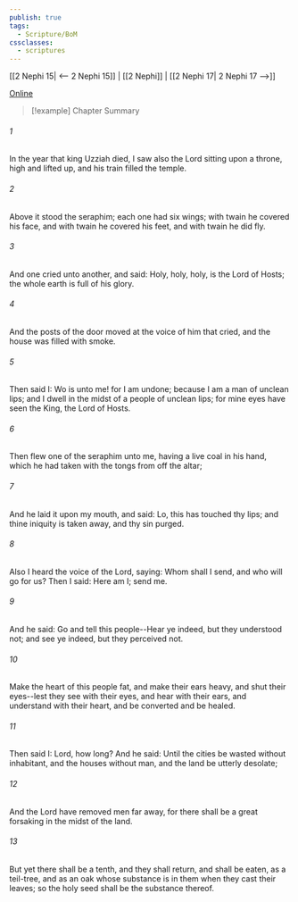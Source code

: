 ```yaml
---
publish: true
tags:
  - Scripture/BoM
cssclasses:
  - scriptures
---
```

[[2 Nephi 15| <-- 2 Nephi 15]] | [[2 Nephi]] | [[2 Nephi 17| 2 Nephi 17 -->]]

[Online](https://churchofjesuschrist.org/study/scriptures/bofm/2-ne/16?lang=eng)

>[!example] Chapter Summary
>
###### 1
In the year that king Uzziah died, I saw also the Lord sitting upon a throne, high and lifted up, and his train filled the temple.
###### 2
Above it stood the seraphim; each one had six wings; with twain he covered his face, and with twain he covered his feet, and with twain he did fly.
###### 3
And one cried unto another, and said: Holy, holy, holy, is the Lord of Hosts; the whole earth is full of his glory.
###### 4
And the posts of the door moved at the voice of him that cried, and the house was filled with smoke.
###### 5
Then said I: Wo is unto me! for I am undone; because I am a man of unclean lips; and I dwell in the midst of a people of unclean lips; for mine eyes have seen the King, the Lord of Hosts.
###### 6
Then flew one of the seraphim unto me, having a live coal in his hand, which he had taken with the tongs from off the altar;
###### 7
And he laid it upon my mouth, and said: Lo, this has touched thy lips; and thine iniquity is taken away, and thy sin purged.
###### 8
Also I heard the voice of the Lord, saying: Whom shall I send, and who will go for us? Then I said: Here am I; send me.
###### 9
And he said: Go and tell this people--Hear ye indeed, but they understood not; and see ye indeed, but they perceived not.
###### 10
Make the heart of this people fat, and make their ears heavy, and shut their eyes--lest they see with their eyes, and hear with their ears, and understand with their heart, and be converted and be healed.
###### 11
Then said I: Lord, how long? And he said: Until the cities be wasted without inhabitant, and the houses without man, and the land be utterly desolate;
###### 12
And the Lord have removed men far away, for there shall be a great forsaking in the midst of the land.
###### 13
But yet there shall be a tenth, and they shall return, and shall be eaten, as a teil-tree, and as an oak whose substance is in them when they cast their leaves; so the holy seed shall be the substance thereof.



